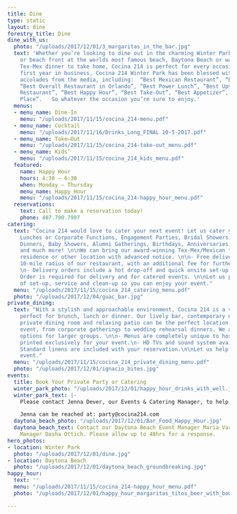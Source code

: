 ```yaml
---
title: Dine
type: static
layout: dine
forestry_title: Dine
dine_with_us:
  photo: "/uploads/2017/12/01/3_margaritas_in_the_bar.jpg"
  text: 'Whether you’re looking to dine out in the charming Winter Park Historic District
    or beach front at the worlds most famous beach, Daytona Beach or want an authentic
    Tex-Mex dinner to take home, Cocina 214 is perfect for every occasion. Since its’
    first year in business, Cocina 214 Winter Park has been blessed with numerous
    accolades from the media, including:  “Best Mexican Restaurant”, “Best Tex-Mex”,
    “Best Overall Restaurant in Orlando”, “Best Power Lunch”, “Best Upscale Casual
    Restaurant”, “Best Happy Hour”, “Best Take-Out”, “Best Appetizer”, and “Best Family
    Place”.   So whatever the occasion you’re sure to enjoy.'
  menus:
  - menu_name: Dine-In
    menu: "/uploads/2017/11/15/cocina_214-menu.pdf"
  - menu_name: Cocktail
    menu: "/uploads/2017/11/16/Drinks_Long_FINAL 10-5-2017.pdf"
  - menu_name: Take–Out
    menu: "/uploads/2017/11/15/cocina_214-take-out_menu.pdf"
  - menu_name: Kids’
    menu: "/uploads/2017/11/15/cocina_214_kids_menu.pdf"
  featured:
    name: Happy Hour
    hours: 4:30 – 6:30
    when: Monday – Thursday
    menu_name: Happy Hour
    menu: "/uploads/2017/11/15/cocina_214-happy_hour_menu.pdf"
  reservations:
    text: Call to make a reservation today!
    phone: 407.790.7997
catering:
  text: "Cocina 214 would love to cater your next event! Let us cater your Office
    Lunches or Corporate Functions, Engagement Parties, Bridal Showers, Rehearsal
    Dinners, Baby Showers, Alumni Gatherings, Birthdays, Anniversaries, Holiday Parties
    and much more! \n\nWe can bring our award-winning Tex-Mex/Mexican to your work,
    residence or other location with advanced notice. \n\n- Free delivery within a
    10-mile radius of our restaurant, with an additional fee for further mileage.
    \n- Delivery orders include a hot drop-off and quick onsite set-up. \n- Minimum
    Order is required for delivery and for catered events. \n\nLet us plan the details
    of set-up, service and clean-up so you can enjoy your event."
  menu: "/uploads/2017/11/15/cocina_214_catering_menu.pdf"
  photo: "/uploads/2017/12/04/guac_bar.jpg"
private_dining:
  text: "With a stylish and approachable environment, Cocina 214 is a vibrant spot
    perfect for brunch, lunch or dinner. Our lively bar, contemporary dining room,
    private dining room and relaxing patio can be the perfect location for any major
    event, from corporate gatherings to wedding rehearsal dinners. We also offer buy-out
    options for larger groups. \n\n- Menus are completely unique to host’s needs &
    printed exclusively for your event.\n- HD TVs and sound system available for use.\n-
    Standard linens are included with your reservation.\n\nLet us help plan your momentous
    event."
  menu: "/uploads/2017/11/15/cocina_214_private_dining_menu.pdf"
  photo: "/uploads/2017/12/01/ignacio_bites.jpg"
events:
  title: Book Your Private Party or Catering
  winter_park_photo: "/uploads/2017/12/01/happy_hour_drinks_with_well.jpg"
  winter_park_text: |-
    Please contact Jenna Dever, our Events & Catering Manager, to help plan your private party or catered event. Please allow up to 48hrs for a response.

    Jenna can be reached at: party@cocina214.com
  daytona_beach_photo: "/uploads/2017/12/01/Bar_Food_Happy_Hour.jpg"
  daytona_beach_text: Contact our Daytona Beach Event Manager Maria Varon or our Catering
    Manager Dasha Ottich. Please allow up to 48hrs for a response.
hero_photos:
- location: Winter Park
  photo: "/uploads/2017/12/01/dine.jpg"
- location: Daytona Beach
  photo: "/uploads/2017/12/01/daytona_beach_groundbreaking.jpg"
happy_hour:
  text: ''
  menu: "/uploads/2017/11/15/cocina_214-happy_hour_menu.pdf"
  photo: "/uploads/2017/12/01/happy_hour_margaritas_titos_beer_with_bowl_of_limes.jpg"

---
```

